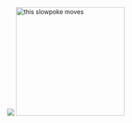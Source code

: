 
  <BODY>
  <IMG SRC="https://github.com/0kolya0/GC_FuncList/blob/main/gif/Quest%20Teleport.gif">
  </BODY>
  
  <img src="https://github.com/0kolya0/GC_FuncList/blob/main/gif/No%20Clip.gif" alt="this slowpoke moves"  width="250" />
